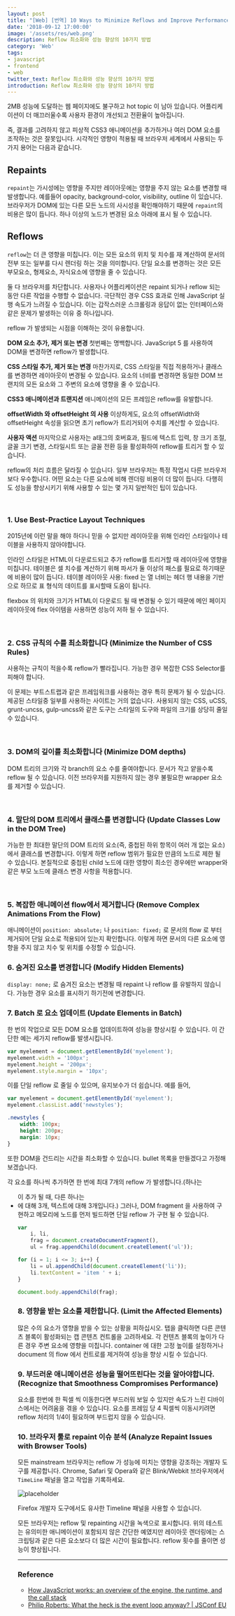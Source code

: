 ```yaml
---
layout: post
title: "[Web] [번역] 10 Ways to Minimize Reflows and Improve Performance"
date: '2018-09-12 17:00:00'
image: '/assets/res/web.png'
description: Reflow 최소화와 성능 향상의 10가지 방법
category: 'Web'
tags:
- javascript
- frontend
- web
twitter_text: Reflow 최소화와 성능 향상의 10가지 방법
introduction: Reflow 최소화와 성능 향상의 10가지 방법
---
```


2MB 성능에 도달하는 웹 페이지에도 불구하고 hot topic 이 남아 있습니다. 어플리케이션이 더 매끄러울수록 사용자 환경이 개선되고 전환율이 높아집니다.

즉, 결과를 고려하지 않고 피상적 CSS3 애니메이션을 추가하거나 여러 DOM 요소를 조작하는 것은 잘못입니다. 시각적인 영향이 적용될 때 브라우저 세계에서 사용되는 두가지 용어는 다음과 같습니다.
 
## Repaints
`repaint`는 가시성에는 영향을 주지만 레이아웃에는 영향을 주지 않는 요소를 변경할 때 발생합니다. 예를들어 opacity, background-color, visibility, outline 이 있습니다.
브라우저가 DOM에 있는 다른 모든 노드의 사시성을 확인해야하기 때문에 `repaint`의 비용은 많이 듭니다. 하나 이상의 노드가 변경된 요소 아래에 표시 될 수 있습니다.


## Reflows
`reflow`는 더 큰 영향을 미칩니다. 이는 모든 요소의 위치 및 치수를 재 계산하여 문서의 전부 또는 일부를 다시 렌더링 하는 것을 의미합니다. 단일 요소를 변경하는 것은 모든 부모요소, 형제요소, 자식요소에 영향을 줄 수 있습니다.

둘 다 브라우저를 차단합니다. 사용자나 어플리케이션은 repaint 되거나 reflow 되는 동안 다른 작업을 수행할 수 없습니다. 극단적인 경우 CSS 효과로 인해 JavaScript 실행 속도가 느려질 수 있습니다.
이는 갑작스러운 스크롤링과 응답이 없는 인터페이스와 같은 문제가 발생하는 이유 중 하나입니다.

reflow 가 발생되는 시점을 이해하는 것이 유용합니다.

**DOM 요소 추가, 제거 또는 변경**
첫번째는 명백합니다. JavaScript 5   를 사용하여 DOM을 변경하면 reflow가 발생합니다.

**CSS 스타일 추가, 제거 또는 변경**
마찬가지로, CSS 스타일을 직접 적용하거나 클래스를 변경하면 레이아웃이 변경될 수 있습니다. 요소의 너비를 변경하면 동일한 DOM 브랜치의 모든 요소와 그 주변의 요소에 영향을 줄 수 있습니다.

**CSS3 애니메이션과 트랜지션**
애니메이션의 모든 프레임은 reflow를 유발합니다.

**offsetWidth 와 offsetHeight 의 사용**
이상하게도, 요소의 offsetWidth와 offsetHeight 속성을 읽으면 초기 reflow가 트리거되어 수치를 계산할 수 있습니다.

**사용자 액션**
마지막으로 사용자는 a태그의 호버효과, 필드에 텍스트 입력, 창 크기 조절, 글꼴 크기 변경, 스타일시트 또는 글꼴 전환 등을 활성화하여 reflow를 트리거 할 수 있습니다.

reflow의 처리 흐름은 달라질 수 있습니다. 일부 브라우저는 특정 작업시 다른 브라우저보다 우수합니다. 어떤 요소는 다른 요소에 비해 렌더링 비용이 더 많이 듭니다. 다행히도 성능을 향상시키기 위해 사용할 수 있는 몇 가지 일반적인 팁이 있습니다.

<br/>

### 1. Use Best-Practice Layout Techniques
2015년에 이런 말을 해야 하다니 믿을 수 없지만 레이아웃을 위해 인라인 스타일이나 테이블을 사용하지 않아야합니다.


인라인 스타일은 HTML이 다운로드되고 추가 reflow를 트리거할 때 레이아웃에 영향을 미칩니다. 테이블은 셀 치수를 계산하기 위해 파서가 둘 이상의 패스를 필요로 하기때문에 비용이 많이 듭니다.
테이블 레이아웃 사용: fixed 는 열 너비는 헤더 행 내용을 기반으로 하므로 표 형식의 데이트를 표시할때 도움이 됩니다.

flexbox 의 위치와 크기가 HTML이 다운로드 될 때 변경될 수 있기 때문에 메인 페이지 레이아웃에 flex 아이템을 사용하면 성능이 저하 될 수 있습니다.

<br/>

### 2. CSS 규칙의 수를 최소화합니다 (Minimize the Number of CSS Rules)

사용하는 규칙이 적을수록 reflow가 빨라집니다. 가능한 경우 복잡한 CSS Selector를 피해야 합니다.

이 문제는 부트스트랩과 같은 프레임워크를 사용하는 경우 특히 문제가 될 수 있습니다. 제공된 스타일중 일부를 사용하는 사이트는 거의 없습니다.
사용되지 않는 CSS, uCSS, grunt-uncss, gulp-uncss와 같은 도구는 스타일의 도구와 파일의 크기를 상당히 줄일 수 있습니다.

<br/>

### 3. DOM의 깊이를 최소화합니다 (Minimize DOM depths)

DOM 트리의 크기와 각 branch의 요소 수를 줄여야합니다. 문서가 작고 얕을수록 reflow 될 수 있습니다. 이전 브라우저를 지원하지 않는 경우 불필요한 wrapper 요소를 제거할 수 있습니다.

<br/>

### 4. 말단의 DOM 트리에서 클래스를 변경합니다 (Update Classes Low in the DOM Tree)

가능한 한 최대한 말단의 DOM 트리의 요소(즉, 중첩된 하위 항목이 여러 개 없는 요소)에서 클래스를 변경합니다.
이렇게 하면 reflow 범위가 필요한 만큼의 노드로 제한 될 수 있습니다. 본질적으로 중첩된 child 노드에 대한 영향이 최소인 경우에만 wrapper와 같은 부모 노드에 클래스 변경 사항을 적용합니다.

<br/>

### 5. 복잡한 애니메이션 flow에서 제거합니다 (Remove Complex Animations From the Flow)

애니메이션이 `position: absolute;` 나 `position: fixed;` 로 문서의 flow 로 부터 제거되어 단일 요소로 적용되어 있는지 확인합니다.
이렇게 하면 문서의 다른 요소에 영향을 주지 않고 치수 및 위치를 수정할 수 있습니다.
 
### 6. 숨겨진 요소를 변경합니다 (Modify Hidden Elements)

`display: none;` 로 숨겨진 요소는 변경될 때 repaint 나 reflow 를 유발하지 않습니다. 가능한 경우 요소를 표시하기 하기전에 변경합니다.


### 7. Batch 로 요소 업데이트 (Update Elements in Batch)

한 번의 작업으로 모든 DOM 요소를 업데이트하여 성능을 향상시킬 수 있습니다. 이 간단한 예는 세가지 reflow를 발생시킵니다.

```js
var myelement = document.getElementById('myelement');
myelement.width = '100px';
myelement.height = '200px';
myelement.style.margin = '10px';
```

이를 단일 reflow 로 줄일 수 있으며, 유지보수가 더 쉽습니다. 예를 들어,

```js
var myelement = document.getElementById('myelement');
myelement.classList.add('newstyles');
```

```css
.newstyles {
	width: 100px;
	height: 200px;
	margin: 10px;
}
```

또한 DOM을 건드리는 시간을 최소화할 수 있습니다. bullet 목록을 만들겠다고 가정해 보겠습니다.

각 요소를 하나씩 추가하면 한 번에 최대 7개의 reflow 가 발생합니다.(하나는 <ul>이 추가 될 때, 다른 하나는 <li>에 대해 3개, 텍스트에 대해 3개입니다.)
그러나, DOM fragment 을 사용하여 구현하고 메모리에 노드를 먼저 빌드하면 단일 reflow 가 구현 될 수 있습니다. 

```js
var
	i, li,
	frag = document.createDocumentFragment(),
	ul = frag.appendChild(document.createElement('ul'));

for (i = 1; i <= 3; i++) {
	li = ul.appendChild(document.createElement('li'));
	li.textContent = 'item ' + i;
}

document.body.appendChild(frag);
```


### 8. 영향을 받는 요소를 제한합니다. (Limit the Affected Elements)

많은 수의 요소가 영향을 받을 수 있는 상황을 피하십시오. 탭을 클릭하면 다른 콘텐츠 블록이 활성화되는 캡 콘텐츠 컨트롤을 고려하세요.
각 컨텐츠 블록의 높이가 다른 경우 주변 요소에 영향을 미칩니다. container 에 대한 고정 높이를 설정하거나 document 의 flow 에서 컨트로를 제거하여 성능을 향상 시킬 수 있습니다.


### 9. 부드러운 애니메이션은 성능을 떨어뜨린다는 것을 알아야합니다. (Recognize that Smoothness Compromises Performance)

요소를 한번에 한 픽셀 씩 이동한다면 부드러워 보일 수 있지만 속도가 느린 디바이스에서는 어려움을 겪을 수 있습니다. 요소를 프레임 당 4 픽셀씩 이동시키려면 reflow 처리의 1/4이 필요하며 부드럽지 않을 수 있습니다.


### 10. 브라우저 툴로 repaint 이슈 분석 (Analyze Repaint Issues with Browser Tools)

모든 mainstream 브라우저는 reflow 가 성능에 미치는 영향을 강조하는 개발자 도구를 제공합니다. Chrome, Safari 및 Opera와 같은 Blink/Webkit 브라우저에서 `TimeLine` 패널을 열고 작업을 기록하세요.

![placeholder](../assets/res/web/reflow_timeline.png "Medium example image")

Firefox 개발자 도구에서도 유사한 Timeline 패널을 사용할 수 있습니다.

모든 브라우저는 reflow 및 repainting 시간을 녹색으로 표시합니다. 위의 테스트는 유의미한 애니메이션이 포함되지 않은 간단한 예였지만 레이아웃 렌더링에는 스크립팅과 같은 다른 요소보다 더 많은 시간이 필요합니다.
reflow 횟수를 줄이면 성능이 향상됩니다.


-----
### Reference
- <a href="https://blog.sessionstack.com/how-does-javascript-actually-work-part-1-b0bacc073cf">How JavaScript works: an overview of the engine, the runtime, and the call stack</a>
- <a href="https://www.youtube.com/watch?v=8aGhZQkoFbQ">Philip Roberts: What the heck is the event loop anyway? | JSConf EU</a>